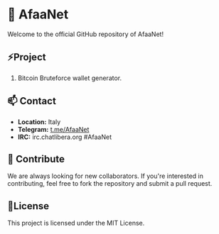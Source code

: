 # 🌱 AfaaNet

Welcome to the official GitHub repository of AfaaNet!

## ⚡Project

1. Bitcoin Bruteforce wallet generator.
   
## 📫 Contact

- **Location:** Italy
- **Telegram:** [t.me/AfaaNet](https://t.me/AfaaNet)
- **IRC:** irc.chatlibera.org #AfaaNet 

## 💬 Contribute

We are always looking for new collaborators. If you're interested in contributing, feel free to fork the repository and submit a pull request.

## 👯License

This project is licensed under the MIT License.

<!--
**AfaaNet/AfaaNet** is a ✨ _special_ ✨ repository because its `README.md` (this file) appears on your GitHub profile.

Here are some ideas to get you started:

- 🔭 I’m currently working on ...
- 🌱 I’m currently learning ...
- 👯 I’m looking to collaborate on ...
- 🤔 I’m looking for help with ...
- 💬 Ask me about ...
- 📫 How to reach me: ...
- 😄 Pronouns: ...
- ⚡ Fun fact: ...
-->
